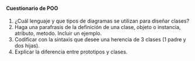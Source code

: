 #### Cuestionario de POO

1. ¿Cuál lenguaje y que tipos de diagramas se utilizan para diseñar clases?
4. Haga una parafrasis de la definición de una clase, objeto o instancia, atributo, metodo. Incluir un ejemplo.
5. Codificar con la sintaxis que desee una herencia de 3 clases (1 padre y dos hijas).
6. Explicar la diferencia entre prototipos y clases.
